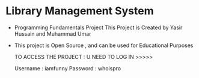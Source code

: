 # Library Management System

* Programming Fundamentals Project
  This Project is Created by 
  Yasir Hussain and Muhammad Umar
  
* This project is Open Source , and can be used for Educational Purposes

  TO ACCESS THE PROJECT :
  U NEED TO LOG IN >>>>>
  
  Username : iamfunny
  Password : whoispro
